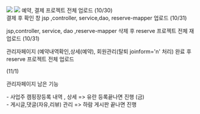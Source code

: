 
<img src="https://capsule-render.vercel.app/api?type=waving&color=auto&height=200&section=header&text=지훈Branch기록&fontSize=90" />
<img src="https://img.shields.io/badge/Eclipse-2C2255?style=flat&logo=eclipseide&logoColor=white"/>
예약, 결제 프로젝트 전체 업로드 (10/30) <br>
결제 후 확인 창 jsp ,controller, service,dao, reserve-mapper 업로드 (10/31) 

jsp,controller, service, dao ,reserve-mapper 삭제 후 reserve 프로젝트 전체 재업로드 (10/31)
<p>관리자페이지 (예약내역확인,상세(예약), 회원관리(탈퇴 joinform='n' 처리) 완료 후 reserve 프로젝트 전체 업로드</p> (11/1)
<p>관리자페이지 남은 기능</p>
- 사업주 캠핑장등록 내역 , 상세  => 유란 등록끝나면 진행 (금) <br>
- 게시글,댓글(자유,리뷰) 관리 => 하람 게시판 끝나면 진행 <br>
